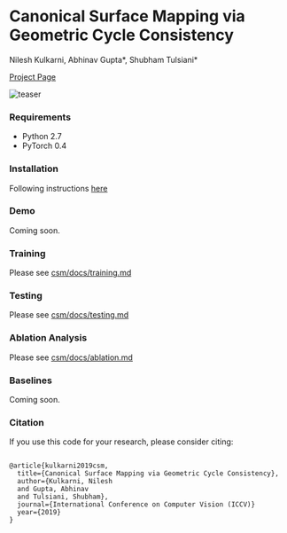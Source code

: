 # Canonical Surface Mapping via Geometric Cycle Consistency

Nilesh Kulkarni, Abhinav Gupta\*, Shubham Tulsiani\* 

[Project Page](https://nileshkulkarni.github.io/csm/)

![teaser](https://github.com/nileshkulkarni/csm/blob/gh-pages/resources/images/teaser.png)

### Requirements
-  Python 2.7
-  PyTorch 0.4


### Installation
Following instructions [here](installation.md)

### Demo
Coming soon.

### Training
Please see [csm/docs/training.md](csm/docs/training.md)

### Testing
Please see [csm/docs/testing.md](csm/docs/testing.md)

### Ablation Analysis
Please see [csm/docs/ablation.md](csm/docs/ablation.md)


### Baselines
Coming soon.


### Citation
If you use this code for your research, please consider citing:
```

@article{kulkarni2019csm,
  title={Canonical Surface Mapping via Geometric Cycle Consistency},
  author={Kulkarni, Nilesh
  and Gupta, Abhinav
  and Tulsiani, Shubham},
  journal={International Conference on Computer Vision (ICCV)}
  year={2019}
}

```
